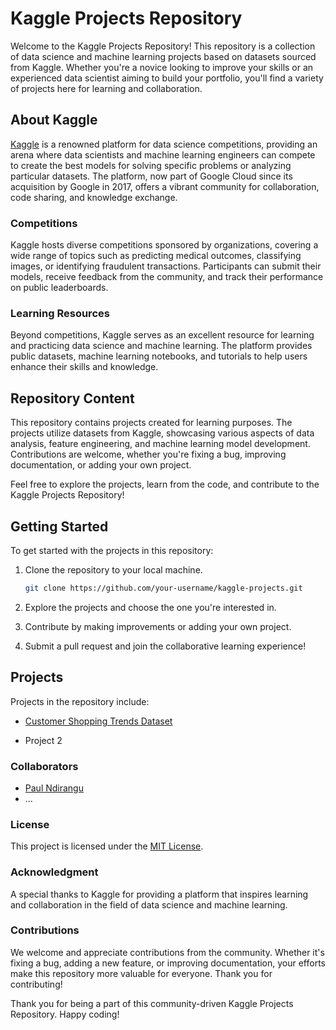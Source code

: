 # Kaggle Projects Repository

Welcome to the Kaggle Projects Repository! This repository is a collection of data science and machine learning projects based on datasets sourced from Kaggle. Whether you're a novice looking to improve your skills or an experienced data scientist aiming to build your portfolio, you'll find a variety of projects here for learning and collaboration.

## About Kaggle

[Kaggle](https://www.kaggle.com/) is a renowned platform for data science competitions, providing an arena where data scientists and machine learning engineers can compete to create the best models for solving specific problems or analyzing particular datasets. The platform, now part of Google Cloud since its acquisition by Google in 2017, offers a vibrant community for collaboration, code sharing, and knowledge exchange.

### Competitions

Kaggle hosts diverse competitions sponsored by organizations, covering a wide range of topics such as predicting medical outcomes, classifying images, or identifying fraudulent transactions. Participants can submit their models, receive feedback from the community, and track their performance on public leaderboards.

### Learning Resources

Beyond competitions, Kaggle serves as an excellent resource for learning and practicing data science and machine learning. The platform provides public datasets, machine learning notebooks, and tutorials to help users enhance their skills and knowledge.

## Repository Content

This repository contains projects created for learning purposes. The projects utilize datasets from Kaggle, showcasing various aspects of data analysis, feature engineering, and machine learning model development. Contributions are welcome, whether you're fixing a bug, improving documentation, or adding your own project.

Feel free to explore the projects, learn from the code, and contribute to the Kaggle Projects Repository!

## Getting Started

To get started with the projects in this repository:

1. Clone the repository to your local machine.

   ```bash
   git clone https://github.com/your-username/kaggle-projects.git
   ```

2. Explore the projects and choose the one you're interested in.

3. Contribute by making improvements or adding your own project.

4. Submit a pull request and join the collaborative learning experience!


## Projects 
Projects in the repository include:
* [Customer Shopping Trends Dataset]()

* Project 2


### Collaborators
- [Paul Ndirangu](https://github.com/Paul-Ndirangu/)
- ...

### License
This project is licensed under the [MIT License](LICENSE.md).

### Acknowledgment
A special thanks to Kaggle for providing a platform that inspires learning and collaboration in the field of data science and machine learning.

### Contributions
We welcome and appreciate contributions from the community. Whether it's fixing a bug, adding a new feature, or improving documentation, your efforts make this repository more valuable for everyone. Thank you for contributing!

Thank you for being a part of this community-driven Kaggle Projects Repository. Happy coding!